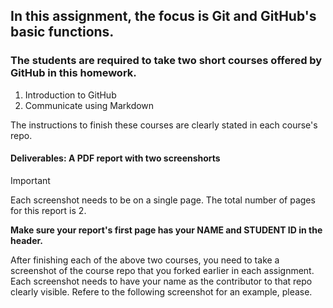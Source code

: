 ## In this assignment, the focus is Git and GitHub's basic functions.

### The students are required to take two short courses offered by GitHub in this homework.

1. Introduction to GitHub 
2. Communicate using Markdown 

The instructions to finish these courses are clearly stated in each course's repo. 

#### Deliverables: A PDF report with two screenshorts

> [!IMPORTANT]
> Each screenshot needs to be on a single page. The total number of pages for this report is 2.

**Make sure your report's first page has your NAME and STUDENT ID in the header.**

After finishing each of the above two courses, you need to take a screenshot of the course repo that you forked earlier in each assignment. 
Each screenshot needs to have your name as the contributor to that repo clearly visible. 
Refere to the following screenshot for an example, please.
